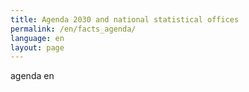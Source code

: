 ```yaml
---
title: Agenda 2030 and national statistical offices
permalink: /en/facts_agenda/
language: en
layout: page
---
```

agenda en
